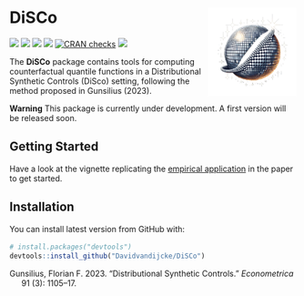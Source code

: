 
<!-- README.md is generated from README.Rmd. Please edit that file -->

# DiSCo <img src="man/figures/logo.png" align="right" alt="" width="155" />

[![](http://cranlogs.r-pkg.org/badges/grand-total/DiSCo?color=blue)](https://cran.r-project.org/package=DiSCo)
[![](http://cranlogs.r-pkg.org/badges/last-month/DiSCo?color=blue)](https://cran.r-project.org/package=DiSCo)
[![](https://www.r-pkg.org/badges/version/DiSCo?color=blue)](https://cran.r-project.org/package=DiSCo)
[![](https://img.shields.io/badge/devel%20version-0.0.0.9000-blue.svg)](https://github.com/Davidvandijcke/DiSCo)
[![CRAN
checks](https://badges.cranchecks.info/summary/DiSCo.svg)](https://cran.r-project.org/web/checks/check_results_DiSCo.html)
[![](https://img.shields.io/github/last-commit/Davidvandijcke/DiSCo.svg)](https://github.com/Davidvandijcke/DiSCo/commits/main)

<!-- README.mdƒ is generated from README.Rmd. Please edit that file -->

The **DiSCo** package contains tools for computing counterfactual
quantile functions in a Distributional Synthetic Controls (DiSco)
setting, following the method proposed in Gunsilius (2023).

**Warning** This package is currently under development. A first version
will be released soon.

## Getting Started

Have a look at the vignette replicating the [empirical
application](https://davidvandijcke.com/files/Dube2019.html) in the
paper to get started.

## Installation

You can install latest version from GitHub with:

``` r
# install.packages("devtools")
devtools::install_github("Davidvandijcke/DiSCo")
```

<div id="refs" class="references csl-bib-body hanging-indent">

<div id="ref-gunsilius2023distributional" class="csl-entry">

Gunsilius, Florian F. 2023. “Distributional Synthetic Controls.”
*Econometrica* 91 (3): 1105–17.

</div>

</div>
